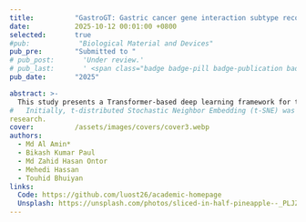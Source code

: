 ```yaml
---
title:          "GastroGT: Gastric cancer gene interaction subtype recognition from gene expression with transformer based classification"
date:           2025-10-12 00:01:00 +0800
selected:       true
#pub:            "Biological Material and Devices"
pub_pre:        "Submitted to "
# pub_post:       'Under review.'
# pub_last:       ' <span class="badge badge-pill badge-publication badge-success">Spotlight</span>'
pub_date:       "2025"

abstract: >-
  This study presents a Transformer-based deep learning framework for the analysis and classification of gastric cancer subtypes using high-dimensional gene expression data. 
#   Initially, t-distributed Stochastic Neighbor Embedding (t-SNE) was employed to reduce dimensionality while preserving local neighborhood structures for better interpretability. K-means clustering was then applied to the t-SNE embeddings, identifying three distinct clusters that may represent underlying biological subtypes. These cluster labels were used as auxiliary information to guide supervised learning. To mitigate class imbalance, an upsampling technique was applied, ensuring a more balanced distribution of samples across subtypes. The Transformer model, utilizing self-attention mechanisms, effectively captured complex gene-gene relationships and long-range dependencies within the expression data. Experimental results demonstrated strong classification performance, with the model achieving an accuracy of 98.07%, highlighting the potential of this approach for reliable subtype differentiation and biomarker discovery in gastric cancer
research.
cover:          /assets/images/covers/cover3.webp
authors:
  - Md Al Amin*
  - Bikash Kumar Paul
  - Md Zahid Hasan Ontor
  - Mehedi Hassan
  - Touhid Bhuiyan
links:
  Code: https://github.com/luost26/academic-homepage
  Unsplash: https://unsplash.com/photos/sliced-in-half-pineapple--_PLJZmHZzk
---
```

